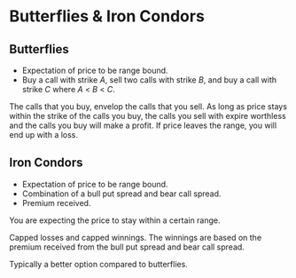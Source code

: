 # Butterflies & Iron Condors

## Butterflies
- Expectation of price to be range bound.
- Buy a call with strike *A*, sell two calls with strike *B*, and buy a call with
strike *C* where *A* < *B* < *C*.

The calls that you buy, envelop the calls that you sell. As long as price stays within
the strike of the calls you buy, the calls you sell with expire worthless and the calls 
you buy will make a profit. If price leaves the range, you will end up with a loss.


## Iron Condors
- Expectation of price to be range bound.
- Combination of a bull put spread and bear call spread.
- Premium received.

You are expecting the price to stay within a certain range.

Capped losses and capped winnings. The winnings are based on the premium received 
from the bull put spread and bear call spread.

Typically a better option compared to butterflies.
